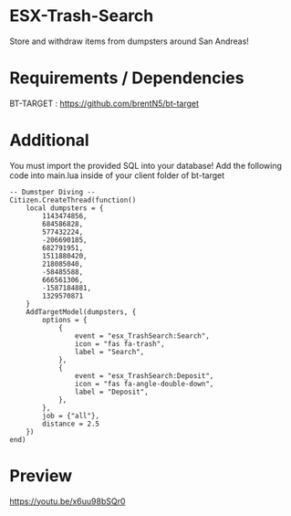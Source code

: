 # ESX-Trash-Search
Store and withdraw items from dumpsters around San Andreas!

# Requirements / Dependencies
BT-TARGET : https://github.com/brentN5/bt-target

# Additional
You must import the provided SQL into your database!
Add the following code into main.lua inside of your client folder of bt-target

```
-- Dumstper Diving --
Citizen.CreateThread(function()
	local dumpsters = {
        1143474856,
		684586828,
		577432224,
		-206690185,
		682791951,
		1511880420,
		218085040,
		-58485588,
		666561306,
		-1587184881,
		1329570871
    }
    AddTargetModel(dumpsters, {
        options = {
            {
                event = "esx_TrashSearch:Search",
                icon = "fas fa-trash",
                label = "Search",
            },
			{
                event = "esx_TrashSearch:Deposit",
                icon = "fas fa-angle-double-down",
                label = "Deposit",
            },
        },
        job = {"all"},
        distance = 2.5
    })
end)
```
# Preview
https://youtu.be/x6uu98bSQr0
